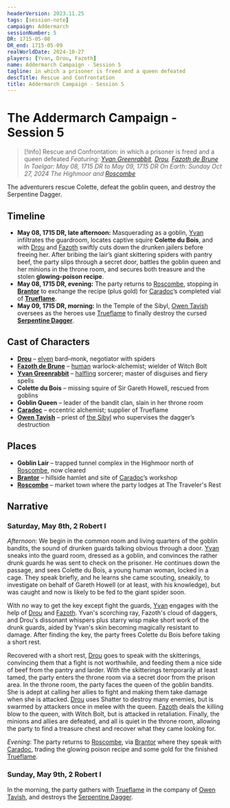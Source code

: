 ```yaml
---
headerVersion: 2023.11.25
tags: [session-note]
campaign: Addermarch
sessionNumber: 5
DR: 1715-05-08
DR_end: 1715-05-09
realWorldDate: 2024-10-27
players: [Yvan, Drou, Fazoth]
name: Addermarch Campaign - Session 5
tagline: in which a prisoner is freed and a queen defeated
descTitle: Rescue and Confrontation
title: Addermarch Campaign - Session 5
---
```

# The Addermarch Campaign - Session 5

>[!info] Rescue and Confrontation: in which a prisoner is freed and a queen defeated
> *Featuring: [Yvan Greenrabbit](<../../people/pcs/addermarch/yvan-greenrabbit.md>), [Drou](<../../people/pcs/addermarch/drou.md>), [Fazoth de Brune](<../../people/pcs/addermarch/fazoth-de-brune.md>)*
> *In Taelgar: May 08, 1715 DR to May 09, 1715 DR*
> *On Earth: Sunday Oct 27, 2024*
> *The Highmoor and [Roscombe](<../../gazetteer/greater-sembara/addermarch/roscombe.md>)*

The adventurers rescue Colette, defeat the goblin queen, and destroy the Serpentine Dagger.

## Timeline

- **May 08, 1715 DR, late afternoon:** Masquerading as a goblin, [Yvan](<../../people/pcs/addermarch/yvan-greenrabbit.md>) infiltrates the guardroom, locates captive squire **Colette du Bois**, and with [Drou](<../../people/pcs/addermarch/drou.md>) and [Fazoth](<../../people/pcs/addermarch/fazoth-de-brune.md>) swiftly cuts down the drunken jailers before freeing her. After bribing the lair’s giant skittering spiders with pantry beef, the party slips through a secret door, battles the goblin queen and her minions in the throne room, and secures both treasure and the stolen **glowing-poison recipe**.
- **May 08, 1715 DR, evening:** The party returns to [Roscombe](<../../gazetteer/greater-sembara/addermarch/roscombe.md>), stopping in **[Brantor](<../../gazetteer/greater-sembara/addermarch/brantor.md>)** to exchange the recipe (plus gold) for [Caradoc](<../../people/addermarians/caradoc.md>)’s completed vial of **[Trueflame](<../../things/materials/trueflame.md>)**.
- **May 09, 1715 DR, morning:** In the Temple of the Sibyl, [Owen Tavish](<../../people/addermarians/owen-tavish.md>) oversees as the heroes use [Trueflame](<../../things/materials/trueflame.md>) to finally destroy the cursed **[Serpentine Dagger](<../../things/magic-items/serpentine-dagger.md>)**.

## Cast of Characters

- **[Drou](<../../people/pcs/addermarch/drou.md>)** – [elven](<../../species/elves.md>) bard–monk, negotiator with spiders
- **[Fazoth de Brune](<../../people/pcs/addermarch/fazoth-de-brune.md>)** – [human](<../../species/humans.md>) warlock-alchemist; wielder of Witch Bolt
- **[Yvan Greenrabbit](<../../people/pcs/addermarch/yvan-greenrabbit.md>)** – [halfling](<../../species/halflings.md>) sorcerer; master of disguises and fiery spells
- **Colette du Bois** – missing squire of Sir Gareth Howell, rescued from goblins
- **Goblin Queen** – leader of the bandit clan, slain in her throne room
- **[Caradoc](<../../people/addermarians/caradoc.md>)** – eccentric alchemist; supplier of Trueflame
- **[Owen Tavish](<../../people/addermarians/owen-tavish.md>)** – priest of [the Sibyl](<../../gods-and-religions/gods/incorporeal-gods/mos-numena-pantheon/the-sibyl.md>) who supervises the dagger’s destruction

## Places
- **Goblin Lair** – trapped tunnel complex in the Highmoor north of [Roscombe](<../../gazetteer/greater-sembara/addermarch/roscombe.md>), now cleared
- **[Brantor](<../../gazetteer/greater-sembara/addermarch/brantor.md>)** – hillside hamlet and site of [Caradoc](<../../people/addermarians/caradoc.md>)’s workshop
- **[Roscombe](<../../gazetteer/greater-sembara/addermarch/roscombe.md>)** – market town where the party lodges at The Traveler's Rest

## Narrative
### Saturday, May 8th, 2 Robert I

*Afternoon*: We begin in the common room and living quarters of the goblin bandits, the sound of drunken guards talking obvious through a door. [Yvan](<../../people/pcs/addermarch/yvan-greenrabbit.md>) sneaks into the guard room, dressed as a goblin, and convinces the rather drunk guards he was sent to check on the prisoner. He continues down the passage, and sees Colette du Bois, a young human woman, locked in a cage. They speak briefly, and he learns she came scouting, sneakily, to investigate on behalf of Gareth Howell (or at least, with his knowledge), but was caught and now is likely to be fed to the giant spider soon. 

With no way to get the key except fight the guards, [Yvan](<../../people/pcs/addermarch/yvan-greenrabbit.md>) engages with the help of [Drou](<../../people/pcs/addermarch/drou.md>) and [Fazoth](<../../people/pcs/addermarch/fazoth-de-brune.md>). Yvan's scorching ray, Fazoth's cloud of daggers, and Drou's dissonant whispers plus starry wisp make short work of the drunk guards, aided by Yvan's skin becoming magically resistant to damage. After finding the key, the party frees Colette du Bois before taking a short rest. 

Recovered with a short rest, [Drou](<../../people/pcs/addermarch/drou.md>) goes to speak with the skitterings, convincing them that a fight is not worthwhile, and feeding them a nice side of beef from the pantry and larder. With the skitterings temporarily at least tamed, the party enters the throne room via a secret door from the prison area. 
In the throne room, the party faces the queen of the goblin bandits. She is adept at calling her allies to fight and making them take damage when she is attacked. [Drou](<../../people/pcs/addermarch/drou.md>) uses Shatter to destroy many enemies, but is swarmed by attackers once in melee with the queen. [Fazoth](<../../people/pcs/addermarch/fazoth-de-brune.md>) deals the killing blow to the queen, with Witch Bolt, but is attacked in retaliation. Finally, the minions and allies are defeated, and all is quiet in the throne room, allowing the party to find a treasure chest and recover what they came looking for. 

*Evening*: The party returns to [Roscombe](<../../gazetteer/greater-sembara/addermarch/roscombe.md>), via [Brantor](<../../gazetteer/greater-sembara/addermarch/brantor.md>) where they speak with [Caradoc](<../../people/addermarians/caradoc.md>), trading the glowing poison recipe and some gold for the finished [Trueflame](<../../things/materials/trueflame.md>). 

### Sunday, May 9th, 2 Robert I
In the morning, the party gathers with [Trueflame](<../../things/materials/trueflame.md>) in the company of [Owen Tavish](<../../people/addermarians/owen-tavish.md>), and destroys the [Serpentine Dagger](<../../things/magic-items/serpentine-dagger.md>). 
